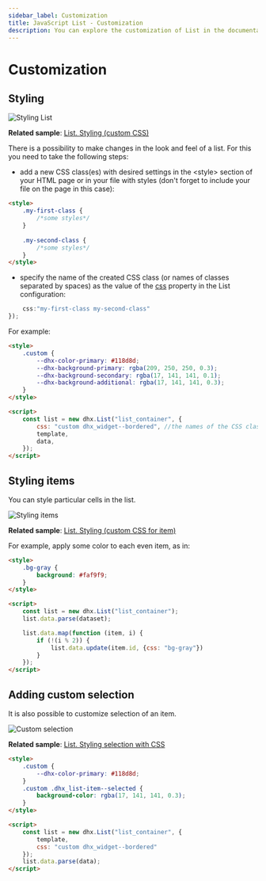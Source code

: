 ```yaml
---
sidebar_label: Customization
title: JavaScript List - Customization 
description: You can explore the customization of List in the documentation of the DHTMLX JavaScript UI library. Browse developer guides and API reference, try out code examples and live demos, and download a free 30-day evaluation version of DHTMLX Suite.
---
```


# Customization

## Styling

![Styling List](../assets/list/custom_style.png)

**Related sample**: [List. Styling (custom CSS)](https://snippet.dhtmlx.com/s461f09w)

There is a possibility to make changes in the look and feel of a list. For this you need to take the following steps:

- add a new CSS class(es) with desired settings in the &lt;style&gt; section of your HTML page or in your file with styles (don't forget to include your file on the page in this case):

```html
<style>
	.my-first-class {
		/*some styles*/
	}
    
    .my-second-class {
		/*some styles*/
	}
</style>
```

- specify the name of the created CSS class (or names of classes separated by spaces) as the value of the [css](list/api/list_css_config.md) property in the List configuration:

```javascript
    css:"my-first-class my-second-class"
});
```

For example:

```html
<style>
    .custom {
        --dhx-color-primary: #118d8d;
        --dhx-background-primary: rgba(209, 250, 250, 0.3);
        --dhx-background-secondary: rgba(17, 141, 141, 0.1);
        --dhx-background-additional: rgba(17, 141, 141, 0.3);
    }
</style>

<script>
    const list = new dhx.List("list_container", {
        css: "custom dhx_widget--bordered", //the names of the CSS classes separated by space
        template,
        data,
    });
</script>
```

## Styling items

You can style particular cells in the list.

![Styling items](../assets/list/custom_css.png)

**Related sample**: [List. Styling (custom CSS for item)](https://snippet.dhtmlx.com/ipu9yshl)

For example, apply some color to each even item, as in:

```html
<style>
	.bg-gray {
		background: #faf9f9;
	}
</style>

<script>
    const list = new dhx.List("list_container");
    list.data.parse(dataset);

    list.data.map(function (item, i) {
    	if (!(i % 2)) {
    		list.data.update(item.id, {css: "bg-gray"})
    	}
    });
</script>
```

## Adding custom selection

It is also possible to customize selection of an item.

![Custom selection](../assets/list/custom_selection.png)

**Related sample**: [List. Styling selection with CSS](https://snippet.dhtmlx.com/6hss19d3)

```html
<style>
    .custom {
        --dhx-color-primary: #118d8d;
    }
    .custom .dhx_list-item--selected {
        background-color: rgba(17, 141, 141, 0.3);
    }
</style>

<script>
    const list = new dhx.List("list_container", {
        template, 
        css: "custom dhx_widget--bordered"
    });
    list.data.parse(data);
</script>
```
